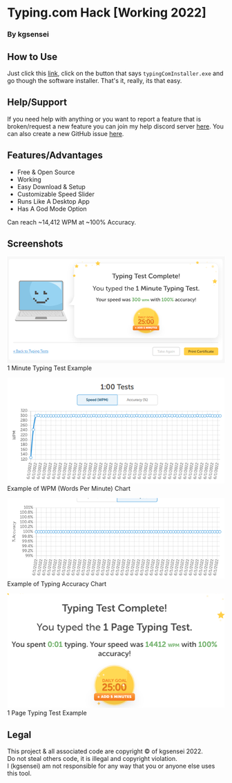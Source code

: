 # Typing.com Hack \[Working 2022\]

### By kgsensei

## How to Use

Just click this [link](https://github.com/kgsensei/TypingcomHack2/releases), click on the button that says `typingComInstaller.exe` and go though the software installer. That's it, really, its that easy.

## Help/Support

If you need help with anything or you want to report a feature that is broken/request a new feature you can join my help discord server [here](https://discord.gg/U5A3QWXZKZ). You can also create a new GitHub issue [here](https://github.com/kgsensei/TypingcomHack2/issues).

## Features/Advantages

- Free & Open Source
- Working
- Easy Download & Setup
- Customizable Speed Slider
- Runs Like A Desktop App
- Has A God Mode Option

Can reach ~14,412 WPM at ~100% Accuracy.

## Screenshots

![Typing Test Preview](/screenshots/1.png)  
1 Minute Typing Test Example


![Typing Speed Preview](/screenshots/2.png)  
Example of WPM (Words Per Minute) Chart


![Typing Accuracy Preview](/screenshots/3.png)  
Example of Typing Accuracy Chart


![1 Page Typing Preview](/screenshots/4.png)  
1 Page Typing Test Example

## Legal

This project & all associated code are copyright &copy; of kgsensei 2022.  
Do not steal others code, it is illegal and copyright violation.  
I (kgsensei) am not responsible for any way that you or anyone else uses this tool.
